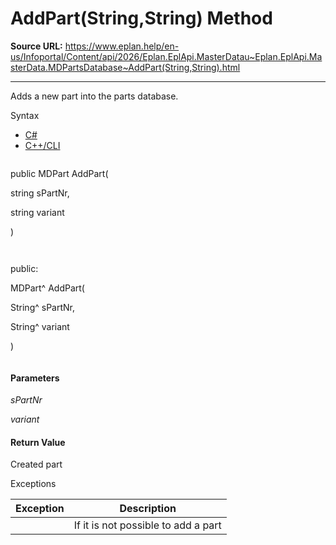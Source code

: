 # AddPart(String,String) Method

**Source URL:** https://www.eplan.help/en-us/Infoportal/Content/api/2026/Eplan.EplApi.MasterDatau~Eplan.EplApi.MasterData.MDPartsDatabase~AddPart(String,String).html

---

Adds a new part into the parts database.

Syntax

- [C#](#i-syntax-CS)
- [C++/CLI](#i-syntax-CPP2005)

```
```
public MDPart AddPart( 

   string sPartNr,

   string variant

)
```
```

```
```
public:

MDPart^ AddPart( 

   String^ sPartNr,

   String^ variant

)
```
```

#### Parameters

*sPartNr*


*variant*

#### Return Value

Created part

Exceptions

| Exception | Description |
| --- | --- |
|  | If it is not possible to add a part |
